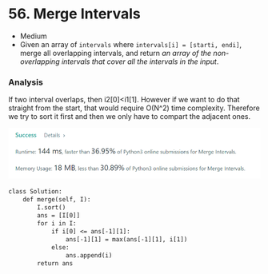 # 56. Merge Intervals

* Medium
* Given an array of `intervals` where `intervals[i] = [starti, endi]`, merge all overlapping intervals, and return _an array of the non-overlapping intervals that cover all the intervals in the input_.

### Analysis&#x20;

If two interval overlaps, then i2\[0]\<i1\[1]. However if we want to do that straight from the start, that would require O(N^2) time complexity. Therefore we try to sort it first and then we only have to compart the adjacent ones.&#x20;

![](<../.gitbook/assets/image (23) (1) (1) (1) (1).png>)

```
class Solution:
    def merge(self, I):
        I.sort()
        ans = [I[0]]
        for i in I:
            if i[0] <= ans[-1][1]:
                ans[-1][1] = max(ans[-1][1], i[1])
            else:
                ans.append(i)
        return ans
```
